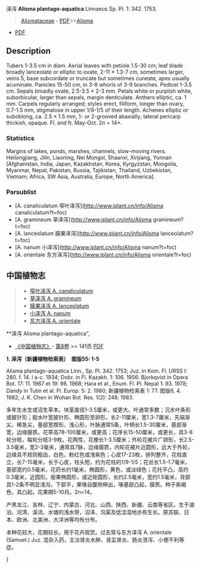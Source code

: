 泽泻 **Alisma plantago-aquatica** Linnaeus Sp. Pl. 1: 342. 1753.

> [Alismataceae](http://www.iplant.cn/info/Alismataceae?t=foc) - [PDF](http://www.iplant.cn/foc/pdf/Alismataceae.pdf)>>[Alisma](http://www.iplant.cn/info/Alisma?t=foc)
 - [PDF](http://www.iplant.cn/foc/pdf/Alisma.pdf)

## Description

Tubers 1-3.5 cm in diam. Aerial leaves with petiole 1.5-30 cm; leaf blade broadly lanceolate or elliptic to ovate, 2-11 × 1.3-7 cm, sometimes larger, veins 5, base subcordate or truncate but sometimes cuneate, apex usually acuminate. Panicles 15-50 cm, in 3-8 whorls of 3-9 branches. Pedicel 1-3.5 cm. Sepals broadly ovate, 2.5-3.5 × 2-3 mm. Petals white or purplish white, suborbicular, larger than sepals, margin denticulate. Anthers elliptic, ca. 1 mm. Carpels regularly arranged; styles erect, filiform, longer than ovary, 0.7-1.5 mm, stigmatose in upper 1/9-1/5 of their length. Achenes elliptic or suboblong, ca. 2.5 × 1.5 mm, 1- or 2-grooved abaxially; lateral pericarp thickish, opaque. Fl. and fr. May-Oct. 2*n* = 14*.

### Statistics
Margins of lakes, ponds, marshes, channels, slow-moving rivers. Heilongjiang, Jilin, Liaoning, Nei Mongol, Shaanxi, Xinjiang, Yunnan [Afghanistan, India, Japan, Kazakhstan, Korea, Kyrgyzstan, Mongolia, Myanmar, Nepal, Pakistan, Russia, Tajikistan, Thailand, Uzbekistan, Vietnam; Africa, SW Asia, Australia, Europe, North America].

### Parsublist

* [A.  canaliculatum  窄叶泽泻](http://www.iplant.cn/info/Alisma canaliculatum?t=foc)
* [A.  gramineum  草泽泻](http://www.iplant.cn/info/Alisma gramineum?t=foc)
* [A.  lanceolatum  膜果泽泻](http://www.iplant.cn/info/Alisma lanceolatum?t=foc)
* [A.  nanum  小泽泻](http://www.iplant.cn/info/Alisma nanum?t=foc)
* [A.  orientale  东方泽泻](http://www.iplant.cn/info/Alisma orientale?t=foc)


## 中国植物志

> * [窄叶泽泻  A.  canaliculatum](Alisma-canaliculatum-窄叶泽泻.md)
> * [草泽泻  A.  gramineum](Alisma-gramineum-草泽泻.md)
> * [膜果泽泻  A.  lanceolatum](Alisma-lanceolatum-膜果泽泻.md)
> * [小泽泻  A.  nanum](Alisma-nanum-小泽泻.md)
> * [东方泽泻  A.  orientale](Alisma-orientale-东方泽泻.md)


**泽泻 Alisma plantago-aquatica",

* [《中国植物志》](http://www.iplant.cn/frps)- [第8卷](http://www.iplant.cn/frps/vol/8) >> 141页 [PDF](http://www.iplant.cn/frps/pdf/8/141.pdf)


**1. 泽泻（新疆植物检索表）　图版55: 1-5**

Alisma plantago-aquatica Linn., Sp. Pl. 342. 1753; Juz. in Kom. Fl. URSS I: 280. f. 14. l a-c. 1934; Dobr. in Fl. Kazakh. 1: 106. 1956: Bjorkqvist in Opera Bot. 17: 11. 1967 et 19: 98. 1968; Hara et al., Enum. Fl. Pl. Nepal 1: 93. 1978; Dandy in Tutin et al. Fl. Europ. 5: 2. 1980; 新疆植物检索表 1: 77. 图版6, 4. 1982; J. K. Chen in Wuhan Bot. Res. 1(2): 248. 1983.

多年生水生或沼生草本。块茎直径1-3.5厘米，或更大。叶通常多数；沉水叶条形或披针形；挺水叶宽披针形、椭圆形至卵形，长2-11厘米，宽1.3-7厘米，先端渐尖，稀急尖，基部宽楔形、浅心形，叶脉通常5条，叶柄长1.5-30厘米，基部渐宽，边缘膜质。花葶高78-100厘米，或更高；花序长15-50厘米，或更长，具3-8轮分枝，每轮分枝3-9枚。花两性，花梗长1-3.5厘米；外轮花被片广卵形，长2.5-3.5毫米，宽2-3毫米，通常具7脉，边缘膜质，内轮花被片近圆形，远大于外轮，边缘具不规则粗齿，白色，粉红色或浅紫色；心皮17-23枚，排列整齐，花柱直立，长7-15毫米，长于心皮，柱头短，约为花柱的1/9-1/5；花丝长1.5-1.7毫米，基部宽约0.5毫米，花药长约1毫米，椭圆形，黄色，或淡绿色；花托平凸，高约0.3毫米，近圆形。瘦果椭圆形，或近矩圆形，长约2.5毫米，宽约1.5毫米，背部具1-2条不明显浅沟，下部平，果喙自腹侧伸出，喙基部凸起，膜质。种子紫褐色，具凸起。花果期5-10月。2n=14。

产黑龙江、吉林、辽宁、内蒙古、河北、山西、陕西、新疆、云南等省区。生于湖泊、河湾、溪流、水塘的浅水带，沼泽、沟渠及低洼湿地亦有生长。原苏联、日本、欧洲、北美洲、大洋洲等均有分布。

本种花较大，花期较长，用于花卉观赏。过去常与东方泽泻 A. orientale (Samuel.) Juz. 混杂入药，主治肾炎水肿、肾盂肾炎、肠炎泄泻、小便不利等症。

}